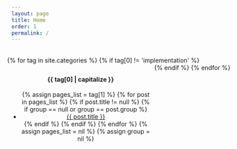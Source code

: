 ```yaml
---
layout: page
title: Home
order: 1
permalink: /
---
```


<div class="container index-container">
    <div class="row">        
        <div class="col s12 complete-div parent-wrapper">
            <div class="post-parent">
                {% for tag in site.categories %} 
                {% if tag[0] != 'implementation' %}
                <div class="post-child">
                  <h4 id="{{ tag[0] }}" class="">{{ tag[0] | capitalize }}</h4>
                  <ul class="post-list">
                    {% assign pages_list = tag[1] %}  
                    {% for post in pages_list %}
                    {% if post.title != null %}
                    {% if group == null or group == post.group %}
                    <li class="post-title-li"><a class="post-title" href="{{post.url | prepend:site.baseurl }}" > {{ post.title }}</a></li>
                    {% endif %}
                    {% endif %}
                    {% endfor %}
                    {% assign pages_list = nil %}
                    {% assign group = nil %}
                </ul>
            </div>
            {% endif %}
            {% endfor %}
        </div>
    </div>   
</div>
</div>

<style type="text/css">
    .parent-wrapper {
        height:100%;
    }
    .post-parent {
        display: flex;
        font-size: 0;
        font-size: 1em;
        flex-wrap:wrap;
        margin:-10px 0 0 -10px;
    }
    .post-parent li:hover{
        cursor: pointer;
    }
    .post-child {
        display: inline-block;
        margin:10px 0 0 10px;
        flex-grow: 1;
        width: calc(100% * (1/4) - 10px - 1px);
        margin: 0.5em;
    }

    .index-container {
        margin-top: 3em;
        text-align: center;
    }
    @media only screen and (min-width: 993px){
        .container {
            width: 90%;
        }
    }
</style>

